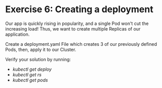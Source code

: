 # Exercise 6: Creating a deployment

Our app is quickly rising in popularity, and a single Pod won't cut the increasing load! Thus, we want to create multiple Replicas of our application. 

Create a deployment.yaml File which creates 3 of our previously defined Pods, then, apply it to our Cluster. 

Verify your solution by running: 

- *kubectl get deploy*
- *kubectl get rs* 
- *kubectl get pods*

